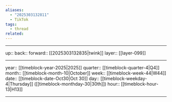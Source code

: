 ```yaml
---
aliases:
  - "2025303132811"
  - TikTok
tags:
  - thread
related:
---
```




***

up:: 
back:: 
forward:: [[2025303132835|twink]]
layer:: [[layer-099]]

***

year:: [[timeblock-year-2025|2025]]
quarter:: [[timeblock-quarter-4|Q4]]
month:: [[timeblock-month-10|October]]
week:: [[timeblock-week-44|W44]]
date:: [[timeblock-date-Oct30|Oct 30]]
day:: [[timeblock-weekday-4|Thursday]] ([[timeblock-monthday-30|30th]])
hour:: [[timeblock-hour-13|H13]]

***
